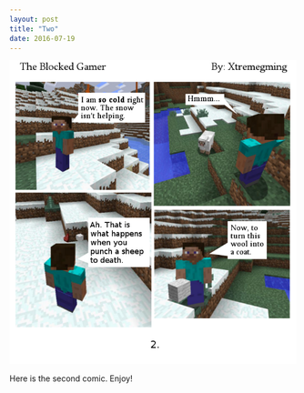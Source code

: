 ```yaml
---
layout: post
title: "Two"
date: 2016-07-19
---
```

<img src="/comics/comic2.png" alt="Comic 2: Enemy of Sheep" class="inline" />

Here is the second comic. Enjoy!
